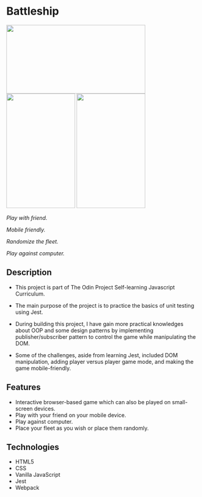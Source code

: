 # Battleship

<div><img src="https://media.giphy.com/media/xqjok1OgPZHMiT6UM9/giphy.gif" width="364px" height="180px"/></div>
<span><img src="https://media.giphy.com/media/bahYnUeqN5BL7VmrPH/giphy.gif" width="180px" height="300px"/></span>
<span><img src="https://media.giphy.com/media/BOCfOlhTVN5BujKwzt/giphy.gif" width="180px" height="300px"/></span>
<span><p><em>Play with friend.</em></p></span><span><p><em>Mobile friendly.</em></p></span><span><p><em>Randomize the fleet.</em></p></span><span><p><em>Play against computer.</em></p></span>

## Description
- This project is part of The Odin Project Self-learning Javascript Curriculum. 
- The main purpose of the project is to practice the basics of unit testing using Jest.
- During building this project, I have gain more practical knowledges about OOP and some design patterns by implementing publisher/subscriber pattern to control the game while manipulating the DOM.

- Some of the challenges, aside from learning Jest, included DOM manipulation, adding player versus player game mode, and making the game mobile-friendly.

## Features
- Interactive browser-based game which can also be played on small-screen devices.
- Play with your friend on your mobile device.
- Play against computer.
- Place your fleet as you wish or place them randomly.

## Technologies
- HTML5
- CSS
- Vanilla JavaScript
- Jest
- Webpack
